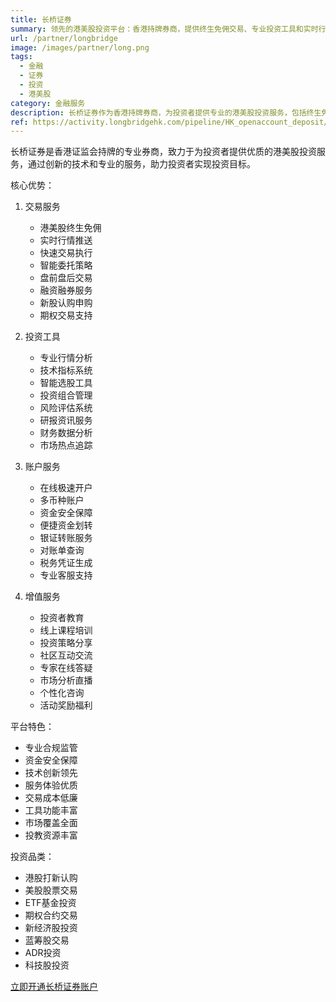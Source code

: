 ```yaml
---
title: 长桥证券
summary: 领先的港美股投资平台：香港持牌券商，提供终生免佣交易、专业投资工具和实时行情，打造全方位的投资服务体验
url: /partner/longbridge
image: /images/partner/long.png
tags:
  - 金融
  - 证券
  - 投资
  - 港美股
category: 金融服务
description: 长桥证券作为香港持牌券商，为投资者提供专业的港美股投资服务，包括终生免佣交易、实时行情、投资工具等全方位投资解决方案。
ref: https://activity.longbridgehk.com/pipeline/HK_openaccount_deposit/index.html?account_channel=lb&app_id=longbridge&org_id=1&businessType=activity&lbFitsStatusBar=0&channel=HHMS00004&sac=lb&amp%3BbusinessType=activity&amp%3BlbFitsStatusBar=0&amp%3Bchannel=HHMS00004&amp%3Blang=zh-HK&code=YQ1711704757&invite-code=FMOSV5
---
```


长桥证券是香港证监会持牌的专业券商，致力于为投资者提供优质的港美股投资服务，通过创新的技术和专业的服务，助力投资者实现投资目标。

核心优势：

1. 交易服务
   - 港美股终生免佣
   - 实时行情推送
   - 快速交易执行
   - 智能委托策略
   - 盘前盘后交易
   - 融资融券服务
   - 新股认购申购
   - 期权交易支持

2. 投资工具
   - 专业行情分析
   - 技术指标系统
   - 智能选股工具
   - 投资组合管理
   - 风险评估系统
   - 研报资讯服务
   - 财务数据分析
   - 市场热点追踪

3. 账户服务
   - 在线极速开户
   - 多币种账户
   - 资金安全保障
   - 便捷资金划转
   - 银证转账服务
   - 对账单查询
   - 税务凭证生成
   - 专业客服支持

4. 增值服务
   - 投资者教育
   - 线上课程培训
   - 投资策略分享
   - 社区互动交流
   - 专家在线答疑
   - 市场分析直播
   - 个性化咨询
   - 活动奖励福利

平台特色：
- 专业合规监管
- 资金安全保障
- 技术创新领先
- 服务体验优质
- 交易成本低廉
- 工具功能丰富
- 市场覆盖全面
- 投教资源丰富

投资品类：
- 港股打新认购
- 美股股票交易
- ETF基金投资
- 期权合约交易
- 新经济股投资
- 蓝筹股交易
- ADR投资
- 科技股投资

[立即开通长桥证券账户](https://activity.longbridgehk.com/pipeline/HK_openaccount_deposit/index.html?account_channel=lb&app_id=longbridge&org_id=1&businessType=activity&lbFitsStatusBar=0&channel=HHMS00004&sac=lb&amp%3BbusinessType=activity&amp%3BlbFitsStatusBar=0&amp%3Bchannel=HHMS00004&amp%3Blang=zh-HK&code=YQ1711704757&invite-code=FMOSV5)
